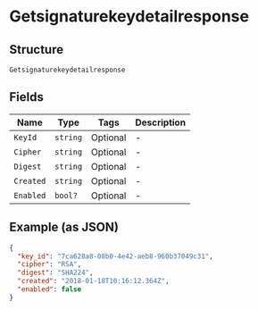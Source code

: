 
# Getsignaturekeydetailresponse

## Structure

`Getsignaturekeydetailresponse`

## Fields

| Name | Type | Tags | Description |
|  --- | --- | --- | --- |
| `KeyId` | `string` | Optional | - |
| `Cipher` | `string` | Optional | - |
| `Digest` | `string` | Optional | - |
| `Created` | `string` | Optional | - |
| `Enabled` | `bool?` | Optional | - |

## Example (as JSON)

```json
{
  "key_id": "7ca628a8-08b0-4e42-aeb8-960b37049c31",
  "cipher": "RSA",
  "digest": "SHA224",
  "created": "2018-01-18T10:16:12.364Z",
  "enabled": false
}
```

